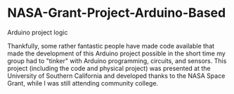 # NASA-Grant-Project-Arduino-Based
Arduino project logic

Thankfully, some rather fantastic people have made code available that made the development of this Arduino project possible in the short time my group had to "tinker" with Arduino programming, circuits, and sensors. This project (including the code and physical project) was presented at the University of Southern California and developed thanks to the NASA Space Grant, while I was still attending community college.

